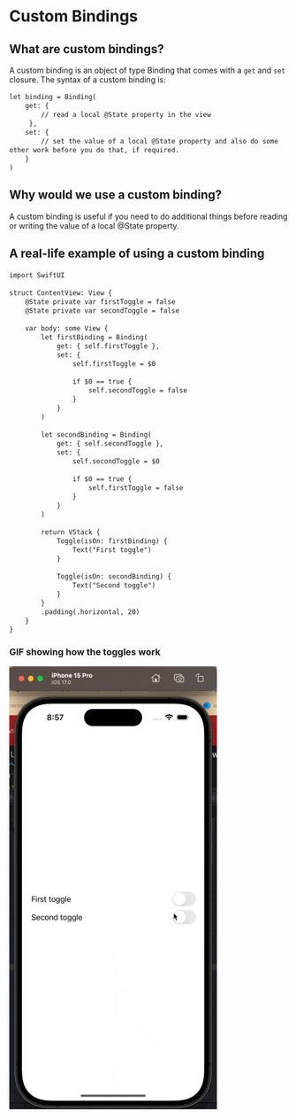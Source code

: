 #  Custom Bindings

## What are custom bindings?
A custom binding is an object of type Binding that comes with a `get` and `set` closure.  The syntax of a custom binding is:

```
let binding = Binding(
	get: { 
		// read a local @State property in the view 
	 },
	set: { 
		// set the value of a local @State property and also do some other work before you do that, if required. 
	}
)
```

## Why would we use a custom binding?
A custom binding is useful if you need to do additional things before reading or writing the value of a local @State property.

## A real-life example of using a custom binding

```
import SwiftUI

struct ContentView: View {
    @State private var firstToggle = false
    @State private var secondToggle = false

    var body: some View {
        let firstBinding = Binding(
            get: { self.firstToggle },
            set: {
                self.firstToggle = $0

                if $0 == true {
                    self.secondToggle = false
                }
            }
        )

        let secondBinding = Binding(
            get: { self.secondToggle },
            set: {
                self.secondToggle = $0

                if $0 == true {
                    self.firstToggle = false
                }
            }
        )

        return VStack {
            Toggle(isOn: firstBinding) {
                Text("First toggle")
            }

            Toggle(isOn: secondBinding) {
                Text("Second toggle")
            }
        }
		.padding(.horizontal, 20)
    }
}

```

### GIF showing how the toggles work
![](https://github.com/jdhindsa/SwiftUIBootcamp/blob/main/SwiftUIBootcamp/Documentation/CustomBindingExample.gif)
